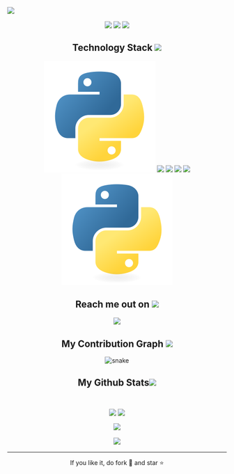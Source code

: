 <!--  https://github.com/v6nom/  -->
<p align="center">
 
</p align="center">
<img src="https://github.com/v6nom/MonsterCracK/blob/main/bg.png" />

<p align="center">
 
 <img src="https://badges.pufler.dev/visits/v6nom/v6nom"/> 
 <!-- <img src="https://badges.pufler.dev/years/v6nom"/> -->
 <img src="https://badges.pufler.dev/repos/v6nom"/>
 <img src="https://badges.pufler.dev/commits/monthly/v6nom" />

</p>

<!-- <p align="center">
  I'm a 3rd year student pursuing Master's in Computer Applications 🎓 from Guru Gobind Singh Indraprastha University 🏛. I'm a passionate learner who's always willing to learn and work across technologies and domains 💡. I love to explore new technologies and leverage them to solve real-life problems ✨. Apart from that I also love to guide and mentor newbies👨🏻‍💻. I'm deep into Web 🕸️ Development.
</p>   -->

<h2 align="center">Technology Stack <img src="https://github.com/v6nom/v6nom/blob/main/laptop.gif" width="50"></h2>

<p align="center">
 <img src="https://github.com/devicons/devicon/blob/master/icons/python/python-original.svg"/>
<img src="https://img.shields.io/badge/-HTML5-E34F26?style=flat-square&logo=html5&logoColor=white"/>
<img src="https://img.shields.io/badge/-CSS3-1572B6?style=flat-square&logo=css3"/>
<img src="https://img.shields.io/badge/-JavaScript-black?style=flat-square&logo=javascript"/>
<img src="https://img.shields.io/badge/-Nodejs-black?style=flat-square&logo=Node.js"/>
<img src="https://github.com/devicons/devicon/blob/master/icons/python/python-original.svg"/>
</p>

<h2 align="center">Reach me out on <img src="https://media0.giphy.com/media/jqNPzdTTxQfOgOqpO4/source.gif" width="50"></h2>

<p align="center">
<a href="mailto: monster_crack@protonmail.com">
 <img src="https://img.shields.io/badge/-v6nom-c14438?style=flat-square&logo=Gmail&logoColor=white&link=mailto:v6nom2@protonmail.com"/>
</a>
</p>


<h2 align="center">
  My Contribution Graph <img src="https://media.giphy.com/media/xUA7aZeLE2e0P7Znz2/giphy.gif" width="50">
</h2>
<p align="center">
  <img src="https://github.com/v6nom/v6nom/blob/main/github-contribution-grid-snake.svg" alt="snake"></center>
</p>

<h2 align="center">
  My Github Stats<img src="https://media.giphy.com/media/VgCDAzcKvsR6OM0uWg/giphy.gif" width="50">
</h2>
 
<br>

<p align = "center">
  <img  src = "https://github-readme-stats.vercel.app/api?username=v6nom&show_icons=true&theme=radical&line_height=27">
  <img src = "https://github-readme-stats.vercel.app/api/top-langs/?username=v6nom&hide=html,css,java,shaderlab,kotlin,hlsl&theme=radical">
</p>

<p align = "center">
 <img  src="https://github-readme-streak-stats.herokuapp.com/?user=v6nom&show_icons=true&locale=en&layout=compact&theme=radical&line_height=0" />
</p> 

<p align = "center">
 <img src="https://activity-graph.herokuapp.com/graph?username=v6nom&theme=redical">
</p> 
<hr>
<p align="center">If you like it, do fork 🍴 and star ⭐</p>
